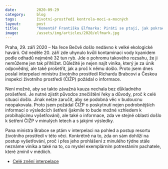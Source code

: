 ```yaml
---
date:         2020-09-29
category:     blog
tags:         životní-prostředí kontrola-moci-a-mocných
layout:       post
title:        "Komentář Františka Elfmarka: Piráti se ptají, jak pokračuje vyšetřování ekologické katastrofy v řece Bečvě. Trvají na dopadení viníka i lepší ochraně toků"
image:        /assets/img/articles/2020/elfmark.jpg
---
```



Praha, 29. září 2020 – Na řece Bečvě došlo nedávno k velké ekologické havárii. Od neděle 20. září zde uhynulo kvůli kontaminaci vody kyanidem podle odhadů nejméně 32 tun ryb. Jde o pohromu takového rozsahu, že ji nemůžeme jen tak přihlížet. Důležité je nejen najít viníka, který je za únik odpovědný, ale také prošetřit, jak a proč k němu došlo. Proto jsem dnes poslal interpelaci ministru životního prostředí Richardu Brabcovi a Českou inspekci životního prostředí (ČIŽP) požádal o informace.

 

Není možné, aby se takto závažná kauza nechala bez důkladného prošetření. Je nutné zjistit původce znečištění řeky a důvody, proč k celé situaci došlo. Jinak nelze zaručit, aby se podobná věc v budoucnu neopakovala. Proto jsem požádal ČIŽP o poskytnutí nejen podrobnějších informací o výsledcích šetření (jakmile to bude možné vzhledem k probíhajícímu vyšetřování), ale také o informace, zda ve stejné oblasti došlo k šetření ČIŽP v minulých letech a s jakými výsledky.

 

Pana ministra Brabce se ptám v interpelaci na pohled a postup resortu životního prostředí v této věci. Konkrétně na to, zda on sám dohlíží na postup vyšetřování, proč i přes jeho prohlášení z minulého týdne stále neznáme viníka a také na to, co myslel exemplárním potrestáním pachatele, které zmínil v médiích. 

 

* [Celé znění interpelace](https://pirati.cz/assets/pdf/2020_09-Brabec-Bečva-otrava-kyanidem.pdf)
